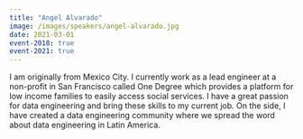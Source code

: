 ```yaml
---
title: "Angel Alvarado"
image: /images/speakers/angel-alvarado.jpg
date: 2021-03-01
event-2018: true
event-2021: true
---
```


I am originally from Mexico City. I currently work as a lead engineer at a non-profit in San Francisco called One Degree which provides a platform for low income families to easily access social services. I have a great passion for data engineering and bring these skills to my current job. On the side, I have created a data engineering community where we spread the word about data engineering in Latin America.